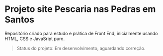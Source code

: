 # Projeto site Pescaria nas Pedras em Santos

Repositório criado para estudo e prática de Front End, inicialmente usando HTML, CSS e JavaSript puro.

> Status do projeto: Em desenvolvimento, aguardando correção. 
